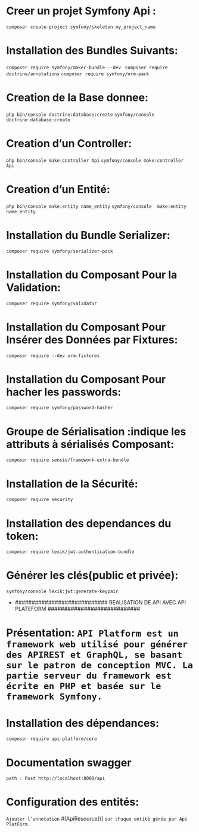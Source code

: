 # Creer un projet Symfony Api :
`composer create-project symfony/skeleton my_project_name`

# Installation des Bundles Suivants:
`composer require symfony/maker-bundle --dev `
`composer require doctrine/annotations`
`composer require symfony/orm-pack`

# Creation de la Base donnee: 
`php bin/console doctrine:database:create`
`symfony/console doctrine:database:create`

# Creation d’un Controller: 
`php bin/console make:controller Api`
`symfony/console make:controller Api`

# Creation d’un Entité: 
`php bin/console make:entity name_entity`
`symfony/console  make:entity name_entity`

# Installation du Bundle Serializer: 
`composer require symfony/serializer-pack`

# Installation du Composant Pour la Validation:
`composer require symfony/validator`

# Installation du Composant Pour Insérer des Données par Fixtures:
`composer require --dev orm-fixtures`

# Installation du Composant Pour hacher les passwords: 
`composer require symfony/password-hasher`

# Groupe de Sérialisation :indique les attributs à sérialisés Composant:
`composer require sensio/framework-extra-bundle`

# Installation de la Sécurité:
`composer require security` 

# Installation des dependances du token:
`composer require lexik/jwt-authentication-bundle`

# Générer les clés(public et privée):
`symfony/console lexik:jwt:generate-keypair`

* ############################ REALISATION DE API AVEC API PLATEFORM ############################
# Présentation: `API Platform est un framework web utilisé pour générer des APIREST et GraphQL, se basant sur le patron de conception MVC. La partie serveur du framework est écrite en PHP et basée sur le framework Symfony.`

# Installation des dépendances: 
`composer require api-platform/core`

# Documentation swagger
`path : Post http://localhost:8000/api`

# Configuration des entités:
`Ajouter l’annotation` #[ApiResource()] `sur chaque entité gérée par Api PlatForm.`